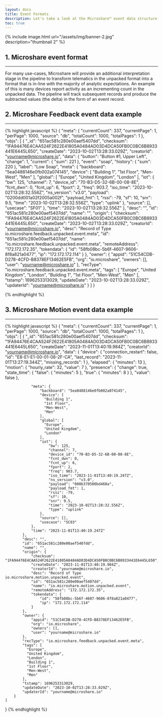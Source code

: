 ```yaml
---
layout: docs
title: Event Formats
description: Let's take a look at the Microshare™ event data structure.
toc: true
---
```





{% include image.html url="/assets/img/banner-2.jpg" description="thumbnail 2" %}

## 1. Microshare event format
---------------------------------------

For many use-cases, Microshare will provide an additional interpretation stage in the pipeline to transform telematics in the unpacked format into a format that is in-line with the majority of analytic expectations. An example of this is many devices report activity as an incrementing count in the unpacked data. The pipeline will track subsequent records and produce the subtracted values (the delta) in the form of an event record.


## 2. Microshare Feedback event data example
---------------------------------------


{% highlight javascript %}
{
  "meta": {
    "currentCount": 337,
    "currentPage": 1,
    "perPage": 1000,
    "source": "db",
    "totalCount": 1000,
    "totalPages": 1
  },
  "objs": [
    {
            "_id": "651ac581c280e00aef5407dd",
            "checksum": "1FA94476E4CAA524F2622E41805A0484AD03D4DCA50FB0C0BC6B8933441E6445L650",
            "createDate": "2023-10-02T13:28:33.029Z",
            "creatorId": "yourname@microshare.io",
            "data": {
                "button": "Button #1, Upper Left",
                "change": 1,
                "current": {
                    "sum": 221
                },
                "event": "soap",
                "history": {
                    "sum": 220
                },
                "label": "Low Soap",
                "meta": {
                    "backboard": "5ea0488146e0fb002a074145",
                    "device": [
                      "Building 1",
                      "1st Floor",
                      "Men-West",
                      "Men"
                    ],
                    "global": [
                      "Europe",
                      "United Kingdom",
                      "London"
                    ],
                    "iot": {
                        "bw": 125,
                        "channel": 7,
                        "device_id": "70-B3-D5-32-6B-00-08-8E",
                        "fcnt_dwn": 0,
                        "fcnt_up": 6,
                        "fport": 2,
                        "freq": 903.7,
                        "iso_time": "2023-10-02T13:28:32.556Z",
                        "ns_version": "v3.0",
                        "payload": "0200dd001a02f2005a002f",
                        "payload_fmt": 1,
                        "rssi": -79,
                        "sf": 10,
                        "snr": 9.5,
                        "time": "2023-10-02T13:28:32.556Z",
                        "type": "uplink"
                    },
                    "source": [],
                    "usecase": "SF01"
                },
                "time": "2023-10-02T13:28:32.556Z"
            },
            "desc": "",
            "id": "651ac581c280e00aef5407dd",
            "name": "",
            "origin": {
                "checksum": "1FA94476E4CAA524F2622E41805A0484AD03D4DCA50FB0C0BC6B8933441E6445L650",
                "createDate": "2023-10-02T13:28:33.029Z",
                "creatorId": "yourname@microshare.io",
                "desc": "Record of Type io.microshare.feedback.unpacked.event.meta",
                "id": "651ac581c280e00aef5407dd",
                "name": "io.microshare.feedback.unpacked.event.meta",
                "remoteAddress": "172.172.172.35",
                "tokendata": {
                    "id": "58fb08bc-5b6f-4607-9606-8f8a821a0477",
                    "ip": "172.172.172.114"
                }
            },
            "owner": {
                "appid": "51C54CDB-D278-4CFD-B8378EF13462E5FB",
                "org": "io.microshare",
                "owners": [],
                "user": "yourname@microshare.io"
            },
            "recType": "io.microshare.feedback.unpacked.event.meta",
            "tags": [
              "Europe",
              "United Kingdom",
              "London",
              "Building 1",
              "1st Floor",
              "Men-West",
              "Men"
            ],
            "tstamp": 1696253313029,
            "updateDate": "2023-10-02T13:28:33.029Z",
            "updaterId": "yourname@microshare.io"
        }
    ]
}

{% endhighlight %}

## 3. Microshare Motion event data example
---------------------------------------


{% highlight javascript %}
{
  "meta": {
    "currentCount": 337,
    "currentPage": 1,
    "perPage": 1000,
    "source": "db",
    "totalCount": 1000,
    "totalPages": 1
  },
  "objs": [
    {
            "_id": "651ac581c280e00aef5407dd",
            "checksum": "1FA94476E4CAA524F2622E41805A0484AD03D4DCA50FB0C0BC6B8933441E6445L650",
            "createDate": "2023-11-01T13:40:19.984Z",
            "creatorId": "yourname@microshare.io",
            "data": {
                "device": {
                    "connection_restart": false,
                    "id": "E8-E1-E1-00-01-08-2F-CA",
                    "last_record": "2023-11-01T13:27:19.344Z",
                    "missing_records": 1
                },
                "elapsed": {
                    "minutes": 13
                },
                "motion": {
                    "hourly_rate": 32,
                    "value": 7
                },
                "presence": {
                    "change": true,
                    "state_time": {
                        "false": {
                            "minutes": 5
                        },
                        "true": {
                            "minutes": 8
                        }
                    },
                    "value": false
                },
                
                "meta": {
                    "backboard": "5ea0488146e0fb002a074145",
                    "device": [
                      "Building 1",
                      "1st Floor",
                      "Men-West",
                      "Men"
                    ],
                    "global": [
                      "Europe",
                      "United Kingdom",
                      "London"
                    ],
                    "iot": {
                        "bw": 125,
                        "channel": 7,
                        "device_id": "70-B3-D5-32-6B-00-08-8E",
                        "fcnt_dwn": 0,
                        "fcnt_up": 6,
                        "fport": 2,
                        "freq": 903.7,
                        "iso_time": "2023-11-01T13:40:19.247Z",
                        "ns_version": "v3.0",
                        "payload": "000b370500bd460a",
                        "payload_fmt": 1,
                        "rssi": -79,
                        "sf": 10,
                        "snr": 9.5,
                        "time": "2023-10-02T13:28:32.556Z",
                        "type": "uplink"
                    },
                    "source": [],
                    "usecase": "SC03"
                },
                "time": "2023-11-01T13:40:19.247Z"
            },
            "desc": "",
            "id": "651ac581c280e00aef5407dd",
            "name": "",
            "origin": {
                "checksum": "1FA94476E4CAA524F2622E41805A0484AD03D4DCA50FB0C0BC6B8933441E6445L650",
                "createDate": "2023-11-01T13:40:19.984Z",
                "creatorId": "yourname@microshare.io",
                "desc": "Record of Type io.microshare.motion.unpacked.event",
                "id": "651ac581c280e00aef5407dd",
                "name": "io.microshare.motion.unpacked.event",
                "remoteAddress": "172.172.172.35",
                "tokendata": {
                    "id": "58fb08bc-5b6f-4607-9606-8f8a821a0477",
                    "ip": "172.172.172.114"
                }
            },
            "owner": {
                "appid": "51C54CDB-D278-4CFD-B8378EF13462E5FB",
                "org": "io.microshare",
                "owners": [],
                "user": "yourname@microshare.io"
            },
            "recType": "io.microshare.feedback.unpacked.event.meta",
            "tags": [
              "Europe",
              "United Kingdom",
              "London",
              "Building 1",
              "1st Floor",
              "Men-West",
              "Men"
            ],
            "tstamp": 1696253313029,
            "updateDate": "2023-10-02T13:28:33.029Z",
            "updaterId": "yourname@microshare.io"
        }
    ]
}
{% endhighlight %}